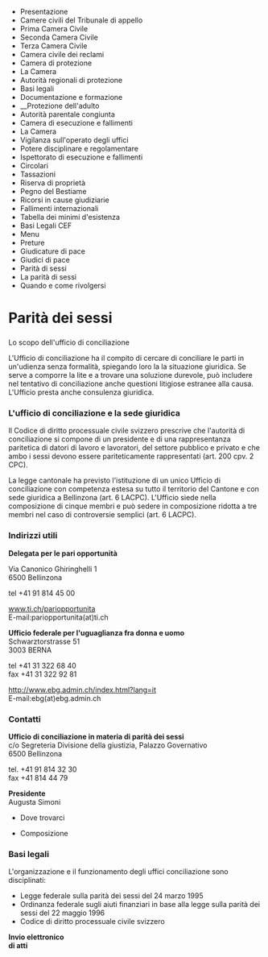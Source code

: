   * Presentazione
  * Camere civili del Tribunale di appello
  * Prima Camera Civile
  * Seconda Camera Civile
  * Terza Camera Civile
  * Camera civile dei reclami
  * Camera di protezione
  * La Camera
  * Autorità regionali di protezione
  * Basi legali
  * Documentazione e formazione
  *  __Protezione dell'adulto
  * Autorità parentale congiunta
  * Camera di esecuzione e fallimenti
  * La Camera
  * Vigilanza sull'operato degli uffici
  * Potere disciplinare e regolamentare
  * Ispettorato di esecuzione e fallimenti
  * Circolari
  * Tassazioni
  * Riserva di proprietà
  * Pegno del Bestiame
  * Ricorsi in cause giudiziarie
  * Fallimenti internazionali
  * Tabella dei minimi d'esistenza
  * Basi Legali CEF
  * Menu
  * Preture
  * Giudicature di pace
  * Giudici di pace
  * Parità di sessi 
  * La parità di sessi
  * Quando e come rivolgersi

#  Parità dei sessi

###  
Lo scopo dell'ufficio di conciliazione

L'Ufficio di conciliazione ha il compito di cercare di conciliare le parti in
un'udienza senza formalità, spiegando loro la la situazione giuridica. Se
serve a comporre la lite e a trovare una soluzione durevole, può includere nel
tentativo di conciliazione anche questioni litigiose estranee alla causa.
L'Ufficio presta anche consulenza giuridica.

### L'ufficio di conciliazione e la sede giuridica

Il Codice di diritto processuale civile svizzero prescrive che l'autorità di
conciliazione si compone di un presidente e di una rappresentanza paritetica
di datori di lavoro e lavoratori, del settore pubblico e privato e che ambo i
sessi devono essere pariteticamente rappresentati (art. 200 cpv. 2 CPC).

La legge cantonale ha previsto l'istituzione di un unico Ufficio di
conciliazione con competenza estesa su tutto il territorio del Cantone e con
sede giuridica a Bellinzona (art. 6 LACPC). L'Ufficio siede nella composizione
di cinque membri e può sedere in composizione ridotta a tre membri nel caso di
controversie semplici (art. 6 LACPC).

###  Indirizzi utili

**Delegata per le pari opportunità**

Via Canonico Ghiringhelli 1  
6500 Bellinzona

tel +41 91 814 45 00  
  
www.ti.ch/pariopportunita  
E-mail:pariopportunita(at)ti.ch

 **Ufficio federale per l'uguaglianza fra donna e uomo**  
Schwarztorstrasse 51  
3003 BERNA  
  
tel +41 31 322 68 40  
fax +41 31 322 92 81  
  
http://www.ebg.admin.ch/index.html?lang=it  
E-mail:ebg(at)ebg.admin.ch  
  

###  Contatti

**Ufficio di conciliazione in materia di parità dei sessi**  
c/o Segreteria Divisione della giustizia, Palazzo Governativo  
6500 Bellinzona

tel. +41 91 814 32 30  
fax +41 814 44 79  

 **Presidente**  
Augusta Simoni

  * Dove trovarci

  * Composizione

###  Basi legali

L'organizzazione e il funzionamento degli uffici conciliazione sono
disciplinati:

  * Legge federale sulla parità dei sessi del 24 marzo 1995
  * Ordinanza federale sugli aiuti finanziari in base alla legge sulla parità dei sessi del 22 maggio 1996
  * Codice di diritto processuale civile svizzero 

**Invio elettronico  
di atti**

